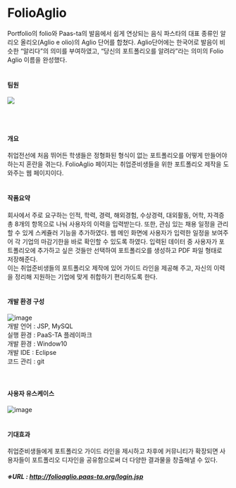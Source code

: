 # FolioAglio
Portfolio의 folio와 Paas-ta의 발음에서 쉽게 연상되는 음식 파스타의 대표 종류인 알리오 올리오(Aglio e olio)의 Aglio 단어를 합쳤다. Aglio단어에는 한국어로 발음이 비슷한 “알리다”의 의미를 부여하였고, “당신의 포트폴리오를 알려라”라는 의미의 Folio Aglio 이름을 완성했다.
<br><br>

#### 팀원
<a href="https://github.com/happ-in/FolioAglio/graphs/contributors">
  <img src="https://contrib.rocks/image?repo=happ-in/FolioAglio" />
</a>

<br><br>

#### 개요
취업전선에 처음 뛰어든 학생들은 정형화된 형식이 없는 포트폴리오를 어떻게 만들어야 하는지 혼란을 겪는다. FolioAglio 페이지는 취업준비생들을 위한 포트폴리오 제작을 도와주는 웹 페이지이다. 
<br><br>

#### 작품요약
회사에서 주로 요구하는 인적, 학력, 경력, 해외경험, 수상경력, 대외활동, 어학, 자격증 총 8개의 항목으로 나눠 사용자의 이력을 입력받는다. 또한, 관심 있는 채용 일정을 관리할 수 있게 스케쥴러 기능을 추가하였다. 웹 메인 화면에 사용자가 입력한 일정을 보여주어 각 기업의 마감기한을 바로 확인할 수 있도록 하였다. 입력된 데이터 중 사용자가 포트폴리오에 추가하고 싶은 것들만 선택하여 포트폴리오를 생성하고 PDF 파일 형태로 저장해준다. <br>
이는 취업준비생들의 포트폴리오 제작에 있어 가이드 라인을 제공해 주고, 자신의 이력을 정리해 지원하는 기업에 맞게 취합하기 편리하도록 한다.
<br><br>

#### 개발 환경 구성
![image](https://user-images.githubusercontent.com/36289638/82531536-8e10c300-9b7a-11ea-8a27-522f58a2bda6.png)
<br>
개발 언어 : JSP, MySQL <br>
실행 환경 : PaaS-TA 플레이파크 <br>
개발 환경 : Window10 <br>
개발 IDE : Eclipse <br>
코드 관리 : git <br>
<br><br>

#### 사용자 유스케이스
![image](https://user-images.githubusercontent.com/36289638/82531419-5570e980-9b7a-11ea-8d9e-8317485ab692.png)
<br><br>

#### 기대효과
취업준비생들에게 포트폴리오 가이드 라인을 제시하고 차후에 커뮤니티가 확장되면 사용자들이 포트폴리오 디자인을 공유함으로써 더 다양한 결과물을 창출해낼 수 있다.


##### ※URL : http://folioaglio.paas-ta.org/login.jsp
